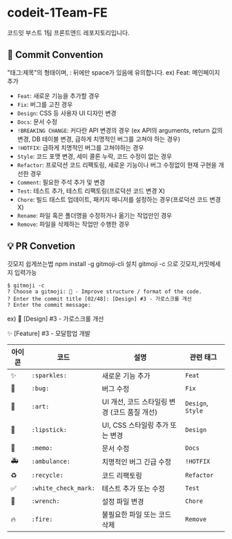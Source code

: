 # codeit-1Team-FE
코드잇 부스트 1팀 프론트엔드 레포지토리입니다.

## 🎯 Commit Convention

"태그:제목"의 형태이며, : 뒤에만 space가 있음에 유의합니다. ex) Feat: 메인페이지 추가

- `Feat`: 새로운 기능을 추가할 경우
- `Fix`: 버그를 고친 경우
- `Design`: CSS 등 사용자 UI 디자인 변경
- `Docs`: 문서 수정
- `!BREAKING CHANGE`: 커다란 API 변경의 경우 (ex API의 arguments, return 값의 변경, DB 테이블 변경, 급하게 치명적인 버그를 고쳐야 하는 경우)
- `!HOTFIX`: 급하게 치명적인 버그를 고쳐야하는 경우
- `Style`: 코드 포맷 변경, 세미 콜론 누락, 코드 수정이 없는 경우
- `Refactor`: 프로덕션 코드 리팩토링, 새로운 기능이나 버그 수정없이 현재 구현을 개선한 경우
- `Comment`: 필요한 주석 추가 및 변경
- `Test`: 테스트 추가, 테스트 리팩토링(프로덕션 코드 변경 X)
- `Chore`: 빌드 태스트 업데이트, 패키지 매니저를 설정하는 경우(프로덕션 코드 변경 X)
- `Rename`: 파일 혹은 폴더명을 수정하거나 옮기는 작업만인 경우
- `Remove`: 파일을 삭제하는 작업만 수행한 경우

## 💡 PR Convetion

깃모지 쉽게쓰는법
npm install -g gitmoji-cli 설치
gitmoji -c 으로 깃모지,커밋메세지 입력가능

```
$ gitmoji -c
? Choose a gitmoji: 🎨 - Improve structure / format of the code.
? Enter the commit title [02/48]: [Design] #3 - 가로스크롤 개선
? Enter the commit message:
```

ex) 🎨 [Design] #3 - 가로스크롤 개선

✨ [Feature] #3 - 모달팝업 개발

| 아이콘 | 코드                 | 설명                                         | 관련 태그         |
| ------ | -------------------- | -------------------------------------------- | ----------------- |
| ✨     | `:sparkles:`         | 새로운 기능 추가                             | `Feat`            |
| 🐛     | `:bug:`              | 버그 수정                                    | `Fix`             |
| 🎨     | `:art:`              | UI 개선, 코드 스타일링 변경 (코드 품질 개선) | `Design`, `Style` |
| 💄     | `:lipstick:`         | UI, CSS 스타일링 추가 또는 변경              | `Design`          |
| 📝     | `:memo:`             | 문서 수정                                    | `Docs`            |
| 🚑     | `:ambulance:`        | 치명적인 버그 긴급 수정                      | `!HOTFIX`         |
| ♻️     | `:recycle:`          | 코드 리팩토링                                | `Refactor`        |
| ✅     | `:white_check_mark:` | 테스트 추가 또는 수정                        | `Test`            |
| 🔧     | `:wrench:`           | 설정 파일 변경                               | `Chore`           |
| 🔥     | `:fire:`             | 불필요한 파일 또는 코드 삭제                 | `Remove`          |
